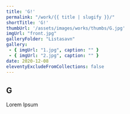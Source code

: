 ```yaml
---
title: 'G!'
permalink: "/work/{{ title | slugify }}/"
shortTitle: 'G!'
thumbUrl: '/assets/images/works/thumbs/G.jpg'
imgUrl: "front.jpg"
galleryFolder: "Listasavn"
gallery:
 - { imgUrl: "1.jpg", caption: "" }
 - { imgUrl: "2.jpg", caption: "" }
date: 2020-12-08
eleventyExcludeFromCollections: false
---
```



<div class="Grid Grid--gutters Grid--full large-Grid--fit">
  <div class="Grid-cell">
    <div class='headerGroup'>
      <h2>G</h2>
      <p>Lorem Ipsum</p>
    </div>
  </div>
</div>
